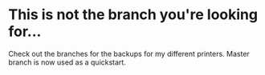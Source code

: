 # This is not the branch you're looking for...
Check out the branches for the backups for my different printers.
Master branch is now used as a quickstart.
